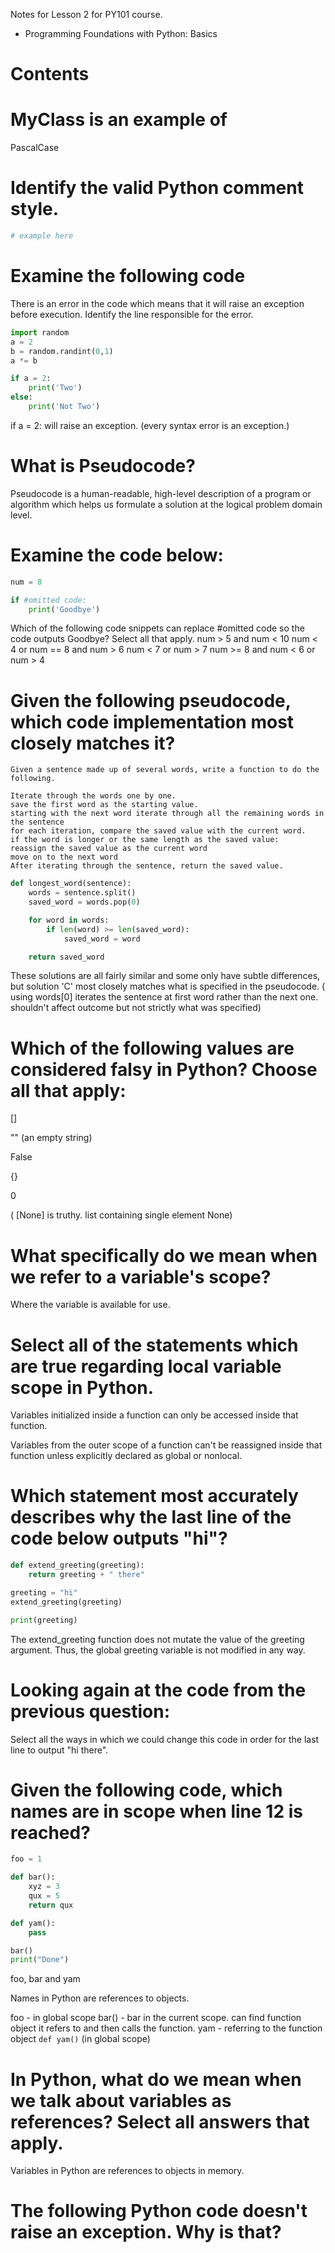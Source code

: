 Notes for Lesson 2 for PY101 course.
- Programming Foundations with Python: Basics
  
# Contents

# MyClass is an example of
PascalCase

# Identify the valid Python comment style.
```python
# example here
```

# Examine the following code
There is an error in the code which means that it will raise an exception before execution. Identify the line responsible for the error.

```python
import random
a = 2
b = random.randint(0,1)
a *= b

if a = 2:
    print('Two')
else:
    print('Not Two')
```

if a = 2: will raise an exception.
(every syntax error is an exception.)

# What is Pseudocode?

Pseudocode is a human-readable, high-level description of a program or algorithm which helps us formulate a solution at the logical problem domain level.

# Examine the code below:

```python
num = 8

if #omitted code:
    print('Goodbye')
```
Which of the following code snippets can replace #omitted code so the code outputs Goodbye? Select all that apply.
num > 5 and num < 10
num < 4 or num == 8 and num > 6
num < 7 or num > 7
num >= 8 and num < 6 or num > 4

# Given the following pseudocode, which code implementation most closely matches it?

```
Given a sentence made up of several words, write a function to do the following.

Iterate through the words one by one.
save the first word as the starting value.
starting with the next word iterate through all the remaining words in the sentence
for each iteration, compare the saved value with the current word.
if the word is longer or the same length as the saved value:
reassign the saved value as the current word
move on to the next word
After iterating through the sentence, return the saved value.
```
```python
def longest_word(sentence):
    words = sentence.split()
    saved_word = words.pop(0)

    for word in words:
        if len(word) >= len(saved_word):
            saved_word = word

    return saved_word
```
 These solutions are all fairly similar and some only have subtle differences, but solution 'C' most closely matches what is specified in the pseudocode.
 ( using words[0] iterates the sentence at first word rather than the next one. shouldn't affect outcome but not strictly what was specified)


# Which of the following values are considered falsy in Python? Choose all that apply:

[]

"" (an empty string)

False

{}

0

( [None] is truthy. list containing single element None)

# What specifically do we mean when we refer to a variable's scope?

Where the variable is available for use.

# Select all of the statements which are true regarding local variable scope in Python.

Variables initialized inside a function can only be accessed inside that function.

Variables from the outer scope of a function can't be reassigned inside that function unless explicitly declared as global or nonlocal.

# Which statement most accurately describes why the last line of the code below outputs "hi"?

```python
def extend_greeting(greeting):
    return greeting + " there"

greeting = "hi"
extend_greeting(greeting)

print(greeting)
```

The extend_greeting function does not mutate the value of the greeting argument. Thus, the global greeting variable is not modified in any way.

# Looking again at the code from the previous question:

Select all the ways in which we could change this code in order for the last line to output "hi there".

# Given the following code, which names are in scope when line 12 is reached?

```python
foo = 1

def bar():
    xyz = 3
    qux = 5
    return qux

def yam():
    pass

bar()
print("Done")
```

foo, bar and yam

Names in Python are references to objects. 

foo - in global scope
bar() - bar in the current scope. can find function object it refers to and then calls the function.
yam - referring to the function object `def yam()` (in global scope)

# In Python, what do we mean when we talk about variables as references? Select all answers that apply.

Variables in Python are references to objects in memory.

# The following Python code doesn't raise an exception. Why is that?



